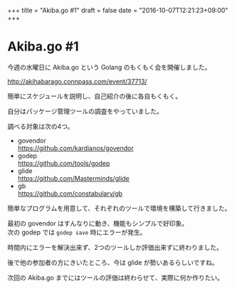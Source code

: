 +++
title = "Akiba.go #1"
draft = false
date = "2016-10-07T12:21:23+09:00"
+++

# Akiba.go #1

今週の水曜日に Akiba.go という Golang のもくもく会を開催しました。

http://akihabarago.connpass.com/event/37713/

簡単にスケジュールを説明し、自己紹介の後に各自もくもく。

自分はパッケージ管理ツールの調査をやっていました。

調べる対象は次の4つ。

* govendor  
https://github.com/kardianos/govendor
* godep  
https://github.com/tools/godep
* glide  
https://github.com/Masterminds/glide
* gb  
https://github.com/constabulary/gb

簡単なプログラムを用意して、それぞれのツールで環境を構築して行きました。

最初の govendor はすんなりに動き、機能もシンプルで好印象。  
次の godep では `godep save` 時にエラーが発生。

時間内にエラーを解決出来ず、2つのツールしか評価出来ずに終わりました。

後で他の参加者の方にきいたところ、今は glide が勢いあるらしいですね。

次回の Akiba.go までにはツールの評価は終わらせて、実際に何か作りたい。
